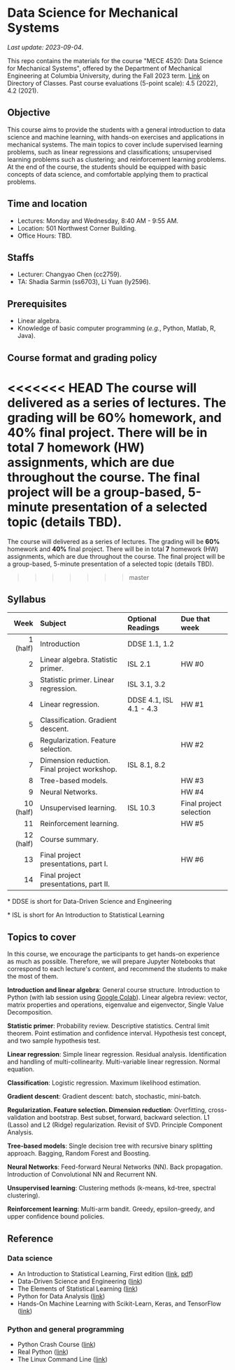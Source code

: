 # Data Science for Mechanical Systems
_Last update: 2023-09-04_.

This repo contains the materials for the course "MECE 4520: Data Science for Mechanical Systems", offered by the Department of Mechanical Engineering at Columbia University, during the Fall 2023 term. [Link](http://www.columbia.edu/cu/bulletin/uwb/#subj/MECE/E4520-20233-001/) on Directory of Classes. Past course evaluations (5-point scale): 4.5 (2022), 4.2 (2021).

## Objective
This course aims to provide the students with a general introduction to data science and machine learning, with hands-on exercises and applications in mechanical systems. The main topics to cover include supervised learning problems, such as linear regressions and classifications; unsupervised learning problems such as clustering; and reinforcement learning problems. At the end of the course, the students should be equipped with basic concepts of data science, and comfortable applying them to practical problems.

## Time and location
* Lectures: Monday and Wednesday, 8:40 AM - 9:55 AM.
* Location: 501 Northwest Corner Building.
* Office Hours: TBD.

## Staffs
* Lecturer: Changyao Chen (cc2759).
* TA: Shadia Sarmin (ss6703), Li Yuan (ly2596).

## Prerequisites
* Linear algebra.
* Knowledge of basic computer programming (_e.g._, Python, Matlab, R, Java).

## Course format and grading policy
<<<<<<< HEAD
The course will delivered as a series of lectures. The grading will be 60% homework, and 40% final project. There will be in total **7** homework (HW) assignments, which are due throughout the course. The final project will be a group-based, 5-minute presentation of a selected topic (details TBD).
=======
The course will delivered as a series of lectures. The grading will be **60%** homework and **40%** final project. There will be in total **7** homework (HW) assignments, which are due throughout the course. The final project will be a group-based, 5-minute presentation of a selected topic (details TBD).
>>>>>>> master

## Syllabus
|  **Week** | **Subject**                                  | **Optional Readings**   | **Due that week**       |
| --------: | :------------------------------------------- | :---------------------- | :---------------------- |
|  1 (half) | Introduction                                 | DDSE 1.1, 1.2           |                         |
|         2 | Linear algebra. Statistic primer.            | ISL 2.1                 | HW #0                   |
|         3 | Statistic primer. Linear regression.         | ISL 3.1, 3.2            |                         |
|         4 | Linear regression.                           | DDSE 4.1, ISL 4.1 - 4.3 | HW #1                   |
|         5 | Classification. Gradient descent.            |                         |                         |
|         6 | Regularization. Feature selection.           |                         | HW #2                   |
|         7 | Dimension reduction. Final project workshop. | ISL 8.1, 8.2            |
|         8 | Tree-based models.                           |                         | HW #3                   |
|         9 | Neural Networks.                             |                         | HW #4                   |
| 10 (half) | Unsupervised learning.                       | ISL 10.3                | Final project selection |
|        11 | Reinforcement learning.                      |                         | HW #5                   |
| 12 (half) | Course summary.                              |                         |                         |
|        13 | Final project presentations, part I.         |                         | HW #6                   |
|        14 | Final project presentations, part II.        |                         |                         |

\* DDSE is short for Data-Driven Science and Engineering

\* ISL is short for An Introduction to Statistical Learning

## Topics to cover
In this course, we encourage the participants to get hands-on experience as much as possible. Therefore, we will prepare Jupyter Notebooks that correspond to each lecture's content, and recommend the students to make the most of them.

**Introduction and linear algebra**: General course structure. Introduction to Python (with lab session using [Google Colab](https://colab.research.google.com/notebooks/intro.ipynb)). Linear algebra review: vector, matrix properties and operations, eigenvalue and eigenvector, Single Value Decomposition.

**Statistic primer**: Probability review. Descriptive statistics. Central limit theorem. Point estimation and confidence interval. Hypothesis test concept, and two sample hypothesis test.

**Linear regression**: Simple linear regression. Residual analysis. Identification and handling of multi-collinearity. Multi-variable linear regression. Normal equation.

**Classification**: Logistic regression. Maximum likelihood estimation.

**Gradient descent**: Gradient descent: batch, stochastic, mini-batch.

**Regularization. Feature selection. Dimension reduction**: Overfitting, cross-validation and bootstrap. Best subset, forward, backward selection. L1 (Lasso) and L2 (Ridge) regularization. Revisit of SVD. Principle Component Analysis.

**Tree-based models**: Single decision tree with recursive binary splitting approach. Bagging, Random Forest and Boosting.

**Neural Networks**: Feed-forward Neural Networks (NN). Back propagation. Introduction of Convolutional NN and Recurrent NN.

**Unsupervised learning**: Clustering methods (k-means, kd-tree, spectral clustering).

**Reinforcement learning**: Multi-arm bandit. Greedy, epsilon-greedy, and upper confidence bound policies.


## Reference
### Data science
* An Introduction to Statistical Learning, First edition ([link](https://www.statlearning.com/), [pdf](https://static1.squarespace.com/static/5ff2adbe3fe4fe33db902812/t/6009dd9fa7bc363aa822d2c7/1611259312432/ISLR+Seventh+Printing.pdf))
* Data-Driven Science and Engineering ([link](http://www.databookuw.com/))
* The Elements of
Statistical Learning ([link](https://web.stanford.edu/~hastie/ElemStatLearn/))
* Python for Data Analysis ([link](https://www.oreilly.com/library/view/python-for-data/9781449323592/))
* Hands-On Machine Learning with Scikit-Learn, Keras, and TensorFlow ([link](https://www.oreilly.com/library/view/hands-on-machine-learning/9781492032632/))
### Python and general programming
* Python Crash Course ([link](https://nostarch.com/pythoncrashcourse2e))
* Real Python ([link](https://realpython.com/))
* The Linux Command Line ([link](https://linuxcommand.org/tlcl.php))


